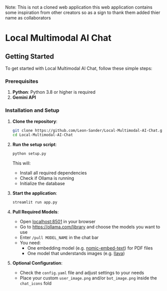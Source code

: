 Note: This is not a cloned web application this web application contains some inspiration from other creators so as a sign to thank them added thier name as collaborators 

# Local Multimodal AI Chat
## Getting Started

To get started with Local Multimodal AI Chat, follow these simple steps:

### Prerequisites

1. **Python**: Python 3.8 or higher is required
2. **Gemini API**
### Installation and Setup

1. **Clone the repository**:
   ```bash
   git clone https://github.com/Leon-Sander/Local-Multimodal-AI-Chat.git
   cd Local-Multimodal-AI-Chat
   ```

2. **Run the setup script**:
   ```bash
   python setup.py
   ```
   This will:
   - Install all required dependencies
   - Check if Ollama is running
   - Initialize the database

3. **Start the application**:
   ```bash
   streamlit run app.py
   ```

4. **Pull Required Models**: 
   - Open [localhost:8501](http://localhost:8501) in your browser
   - Go to https://ollama.com/library and choose the models you want to use
   - Enter `/pull MODEL_NAME` in the chat bar
   - You need:
     - One embedding model (e.g. [nomic-embed-text](https://ollama.com/library/nomic-embed-text)) for PDF files
     - One model that understands images (e.g. [llava](https://ollama.com/library/llava))

5. **Optional Configuration**: 
   - Check the `config.yaml` file and adjust settings to your needs
   - Place your custom `user_image.png` and/or `bot_image.png` inside the `chat_icons` fold
